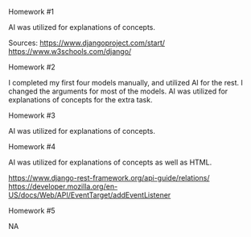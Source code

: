 Homework #1

AI was utilized for explanations of concepts.

Sources:
https://www.djangoproject.com/start/ 
https://www.w3schools.com/django/ 


Homework #2

I completed my first four models manually, and utilized AI for the rest.
I changed the arguments for most of the models.
AI was utilized for explanations of concepts for the extra task. 


Homework #3

AI was utilized for explanations of concepts.


Homework #4

AI was utilized for explanations of concepts as well as HTML.

https://www.django-rest-framework.org/api-guide/relations/ 
https://developer.mozilla.org/en-US/docs/Web/API/EventTarget/addEventListener

Homework #5

NA